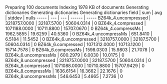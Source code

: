 Preparing 100 documents
Indexing 1978 KB of documents
Generating dictionaries
Generating dictionaries
Generating dictionaries
field | sum | avg | stddev | nulls
----- | --- | --- | ------ | -----
BZ64k_4.uncompressed | 3218757.0000 | 32187.5700 | 50604.0314 | 0
BZ64k_4.compressed   | 1071188.0000 | 10711.8800 | 15707.0670 | 0
BZ64k_4.compressMs   | 1962.5855 | 19.6259 | 40.5360 | 0
BZ64k_4.uncompressMs | 651.8410 | 6.5184 | 11.5452 | 0
BZ64k_6.uncompressed | 3218757.0000 | 32187.5700 | 50604.0314 | 0
BZ64k_6.compressed   | 1071312.0000 | 10713.1200 | 15714.7578 | 0
BZ64k_6.compressMs   | 1598.0303 | 15.9803 | 21.7078 | 0
BZ64k_6.uncompressMs | 600.2979 | 6.0030 | 10.0175 | 0
BZ64k_8.uncompressed | 3218757.0000 | 32187.5700 | 50604.0314 | 0
BZ64k_8.compressed   | 1071088.0000 | 10710.8800 | 15707.9429 | 0
BZ64k_8.compressMs   | 1636.6154 | 16.3662 | 22.1676 | 0
BZ64k_8.uncompressMs | 546.6453 | 5.4665 | 7.2736 | 0

